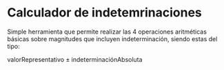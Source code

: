 # Calculador de indetemrinaciones

Simple herramienta que permite realizar las 4 operaciones aritméticas básicas sobre magnitudes que incluyen indeterminación, siendo estas del tipo:

valorRepresentativo ± indeterminaciónAbsoluta
